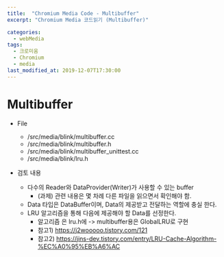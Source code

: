 ```yaml
---
title:  "Chromium Media Code - Multibuffer"
excerpt: "Chromium Media 코드읽기 (Multibuffer)"

categories:
  - webMedia
tags:
  - 크로미움
  - Chromium
  - media
last_modified_at: 2019-12-07T17:30:00
---
```


# Multibuffer
* File
  * /src/media/blink/multibuffer.cc
  * /src/media/blink/multibuffer.h
  * /src/media/blink/multibuffer_unittest.cc
  * /src/media/blink/lru.h

* 검토 내용
  * 다수의 Reader와 DataProvider(Writer)가 사용할 수 있는 buffer
    * (과제) 관련 내용은 몇 차례 다른 파일을 읽으면서 확인해야 함. 
  * Data 타입은 DataBuffer이며, Data의 제공받고 전달하는 역할에 충실 한다.
  * LRU 알고리즘을 통해 다음에 제공해야 할 Data를 선정한다. 
    * 알고리즘 은 lru.h에 -> multibuffer용은 GlobalLRU로 구현
    * 참고1) https://j2wooooo.tistory.com/121
    * 참고2) https://jins-dev.tistory.com/entry/LRU-Cache-Algorithm-%EC%A0%95%EB%A6%AC
    
